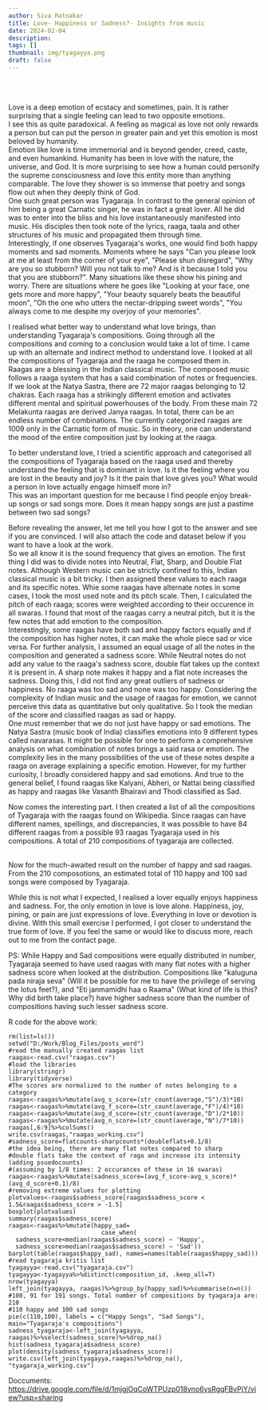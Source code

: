 ```yaml
---
author: Siva Ratnakar
title: Love- Happiness or Sadness?- Insights from music
date: 2024-02-04
description: 
tags: []
thumbnail: img/tyagayya.png
draft: false
---
```

<br><br>

Love is a deep emotion of ecstacy and sometimes, pain. It is rather surprising that a single feeling can lead to two opposite emotions.<br>
I see this as quite paradoxical. A feeling as magical as love not only rewards a person but can put the person in greater pain and yet this emotion is most beloved by humanity. <br>
Emotion like love is time immemorial and is beyond gender, creed, caste, and even humankind. Humanity has been in love with the nature, the universe, and God. It is more surprising to see how a human could personify the supreme consciousness and love this entity more than anything comparable. The love they shower is so immense that poetry and songs flow out when they deeply think of God.<br>
One such great person was Tyagaraja. In contrast to the general opinion of him being a great Carnatic singer, he was in fact a great lover. All he did was to enter into the bliss and his love instantaneously manifested into music. His disciples then took note of the lyrics, raaga, taala and other structures of his music and propagated them through time.<br>
Interestingly, if one observes Tyagaraja's works, one would find both happy moments and sad moments. Moments where he says "Can you please look at me at least from the corner of your eye", "Please shun disregard", "Why are you so stubborn? Will you not talk to me? And is it because I told you that you are stubborn?". Many situations like these show his pining and worry. There are situations where he goes like "Looking at your face, one gets more and more happy", "Your beauty squarely beats the beautiful moon", "Oh the one who utters the nectar-dripping sweet words", "You always come to me despite my overjoy of your memories".<br>

I realised what better way to understand what love brings, than understanding Tyagaraja's compositions. Going through all the compositions and coming to a conclusion would take a lot of time. I came up with an alternate and indirect method to understand love. I looked at all the compositions of Tyagaraja and the raaga he composed them in.<br>
Raagas are a blessing in the Indian classical music. The composed music follows a raaga system that has a said combination of notes or frequencies. If we look at the Natya Sastra, there are 72 major raagas belonging to 12 chakras. Each raaga has a strikingly different emotion and activates different mental and spiritual powerhouses of the body. From these main 72 Melakunta raagas are derived Janya raagas. In total, there can be an endless number of combinations. The currently categorized raagas are 1009 only in the Carnatic form of music. So in theory, one can understand the mood of the entire composition just by looking at the raaga.

To better understand love, I tried a scientific approach and categorised all the compositions of Tyagaraja based on the raaga used and thereby understand the feeling that is dominant in love. Is it the feeling where you are lost in the beauty and joy? Is it the pain that love gives you? What would a person in love actually engage himself more in?<br>
This was an important question for me because I find people enjoy break-up songs or sad songs more. Does it mean happy songs are just a pastime between two sad songs?<br>

Before revealing the answer, let me tell you how I got to the answer and see if you are convinced. I will also attach the code and dataset below if you want to have a look at the work.<br>
So we all know it is the sound frequency that gives an emotion. The first thing I did was to divide notes into Neutral, Flat, Sharp, and Double Flat notes. Although Western music can be  strictly confined to this, Indian classical music is a bit tricky. I then assigned these values to each raaga and its specific notes. Whie some raagas have alternate notes in some cases, I took the most used note and its pitch scale. Then, I calculated the pitch of each raaga; scores were weighted according to their occurence in all swaras. I found that most of the raagas carry a neutral pitch, but it is the few notes that add emotion to the composition.<br> 
Interestingly, some raagas have both sad and happy factors equally and if the composition has higher notes, it can make the whole piece sad or vice versa. For further analysis, I assumed an equal usage of all the notes in the composition and generated a sadness score. While Neutral notes do not add any value to the raaga's sadness score, double flat takes up the context it is present in. A sharp note makes it happy and a flat note increases the sadness. Doing this, I did not find any great outliers of sadness or happiness. No raaga was too sad and none was too happy. Considering the complexity of Indian music and the usage of raagas for emotion, we cannot perceive this data as quantitative but only qualitative. So I took the median of the score and classified raagas as sad or happy.<br>
One must remember that we do not just have happy or sad emotions. The Natya Sastra (music book of India) classifies emotions into 9 different types called navarasas. It might be possible for one to perform a comprehensive analysis on what combination of notes brings a said rasa or emotion. The complexity lies in the many possibilities of the use of these notes despite a raaga on average explaining a specific emotion. However, for my further curiosity, I broadly considered happy and sad emotions. And true to the general belief, I found raagas like Kalyani, Abheri, or Nattai being classified as happy and raagas like Vasanth Bhairavi and Thodi classified as Sad.<br>

Now comes the interesting part. I then created a list of all the compositions of Tyagaraja with the raagas found on Wikipedia. Since raagas can have different names, spellings, and discrepancies, it was possible to have 84 different raagas from a possible 93 raagas Tyagaraja used in his compositions. A total of 210 compositions of tyagaraja are collected.<br><br>

Now for the much-awaited result on the number of happy and sad raagas.<br>
From the 210 composotions, an estimated total of 110 happy and 100 sad songs were composed by Tyagaraja.
<br>

While this is not what I expected, I realised a lover equally enjoys happiness and sadness. For, the only emotion in love is love alone. Happiness, joy, pining, or pain are just expressions of love. Everything in love or devotion is divine. With this small exercise I performed, I got closer to understand the true form of love. If you feel the same or would like to discuss more, reach out to me from the contact page.

PS: While Happy and Sad compositions were equally distributed in number, Tyagaraja seemed to have used raagas with many flat notes with a higher sadness score when looked at the distribution. Compositions like "kaluguna pada niraja seva" (Will it be possible for me to have the privilege of serving the lotus feet?), and "Eti janmamidhi haa o Raama" (What kind of life is this? Why did birth take place?) have higher sadness score than the number of compositions having such lesser sadness score.


R code for the above work:
```
rm(list=ls())
setwd("D:/Work/Blog_Files/posts_word")
#read the manually created raagas list
raagas<-read.csv("raagas.csv")
#load the libraries
library(stringr)
library(tidyverse)
#The scores are normalized to the number of notes belonging to a category
raagas<-raagas%>%mutate(avg_s_score=(str_count(average,"S")/3)*10)
raagas<-raagas%>%mutate(avg_f_score=(str_count(average,"F")/4)*10)
raagas<-raagas%>%mutate(avg_d_score=(str_count(average,"D")/2*10))
raagas<-raagas%>%mutate(avg_n_score=(str_count(average,"N")/7*10))
raagas[,6:9]%>%colSums()
write.csv(raagas,"raagas_working.csv")
#sadness_score=flatcounts-sharpcounts*(doubleflats+0.1/8)
#the idea being, there are many flat notes compared to sharp
#double flats take the context of raga and increase its intensity (adding psuedocounts)
#(assuming by 1/8 times: 2 occurances of these in 16 swaras)
raagas<-raagas%>%mutate(sadness_score=(avg_f_score-avg_s_score)*(avg_d_score+0.1)/8)
#removing extreme values for plotting
plotvalues<-raagas$sadness_score[raagas$sadness_score < 1.5&raagas$sadness_score > -1.5]
boxplot(plotvalues)
summary(raagas$sadness_score)
raagas<-raagas%>%mutate(happy_sad=
                          case_when(
  sadness_score<median(raagas$sadness_score) ~ 'Happy',
  sadness_score>median(raagas$sadness_score) ~ 'Sad'))
barplot(table(raagas$happy_sad), names=names(table(raagas$happy_sad)))
#read tyagaraja kritis list
tyagayya<-read.csv("tyagaraja.csv")
tyagayya<-tyagayya%>%distinct(composition_id, .keep_all=T)
nrow(tyagayya)
left_join(tyagayya, raagas)%>%group_by(happy_sad)%>%summarise(n=n())
#100, 91 for 191 songs. Total number of compositions by tyagaraja are: 210
#110 happy and 100 sad songs
pie(c(110,100), labels = c("Happy Songs", "Sad Songs"), main="Tyagaraja's compositions")
sadness_tyagaraja<-left_join(tyagayya, raagas)%>%select(sadness_score)%>%drop_na()
hist(sadness_tyagaraja$sadness_score)
plot(density(sadness_tyagaraja$sadness_score))
write.csv(left_join(tyagayya,raagas)%>%drop_na(), "tyagaraja_working.csv")
```
Doccuments:
https://drive.google.com/file/d/1mjgjOqCoWTPUzp018vno6ysRgqFBvPjY/view?usp=sharing